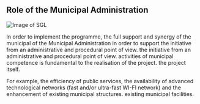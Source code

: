 ## Role of the Municipal Administration

![Image of SGL](/masonry/DSCN7025.jpg)

In order to implement the programme, the full support and synergy of the municipal
of the Municipal Administration in order to support the initiative from an administrative and procedural point of view.
the initiative from an administrative and procedural point of view.
activities of municipal competence is fundamental to the realisation of the project.
the project itself. 

For example, the efficiency of public services, the availability of advanced technological
networks (fast and/or ultra-fast WI-FI network) and the enhancement of existing municipal structures.
existing municipal facilities.